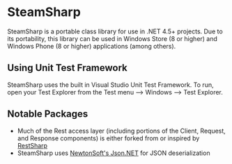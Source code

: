 # SteamSharp

SteamSharp is a portable class library for use in .NET 4.5+ projects. Due to its portability, this library can be used in Windows Store (8 or higher) and Windows Phone (8 or higher) applications (among others).

## Using Unit Test Framework

SteamSharp uses the built in Visual Studio Unit Test Framework. To run, open your Test Explorer from the Test menu --> Windows --> Test Explorer.

## Notable Packages

* Much of the Rest access layer (including portions of the Client, Request, and Response components) is either forked from or inspired by [RestSharp](https://github.com/restsharp/RestSharp)
* SteamSharp uses [NewtonSoft's Json.NET](https://github.com/JamesNK/Newtonsoft.Json) for JSON deserialization

